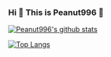 ### Hi 👋 This is Peanut996 🥜


[![Peanut996's github stats](https://github-readme-stats.vercel.app/api?username=peanut996&layout=compact)](https://github.com/anuraghazra/github-readme-stats)

[![Top Langs](https://github-readme-stats.vercel.app/api/top-langs/?username=peanut996&langs_count=8&layout=compact)](https://github.com/anuraghazra/github-readme-stats)
